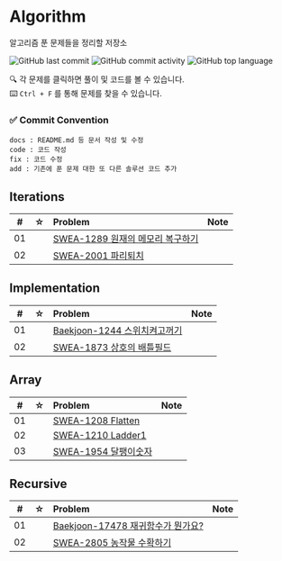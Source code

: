# Algorithm
알고리즘 푼 문제들을 정리할 저장소

![GitHub last commit](https://img.shields.io/github/last-commit/MoonGaNae/Algorithm)
![GitHub commit activity](https://img.shields.io/github/commit-activity/m/MoonGaNae/Algorithm)
![GitHub top language](https://img.shields.io/github/languages/top/MoonGaNae/Algorithm?color=yellow&logo=Java)

🔍 각 문제를 클릭하면 풀이 및 코드를 볼 수 있습니다.  
⌨️ `Ctrl + F` 를 통해 문제를 찾을 수 있습니다.

### ✅ Commit Convention
```
docs : README.md 등 문서 작성 및 수정
code : 코드 작성
fix : 코드 수정
add : 기존에 푼 문제 대한 또 다른 솔루션 코드 추가
```

## Iterations

|  #  |  ☆  | Problem                                                  | Note |
| :-: | :-: | :------------------------------------------------------- | :--- |
| 01  |     | [SWEA-1289 원재의 메모리 복구하기](./src/Iteration/SWEA-1289) |      |
| 02  |     | [SWEA-2001 파리퇴치](./src/Iteration/swea-2001) |      |

## Implementation

|  #  |  ☆  | Problem                                                | Note |
| :-: | :-: | :----------------------------------------------------- | :--- |
| 01  |     | [Baekjoon-1244 스위치켜고꺼기](./src/Implementation/baekjoon-1244)  |      |
| 02  |     | [SWEA-1873 상호의 배틀필드](./src/Implementation/swea_1873)  |      |

## Array
|  #  |  ☆  | Problem                                                | Note |
| :-: | :-: | :----------------------------------------------------- | :--- |
| 01  |     | [SWEA-1208 Flatten](./src/Implementation/swea-1208)  |      |
| 02  |     | [SWEA-1210 Ladder1](./src/Implementation/swea-1210)  |      |
| 03  |     | [SWEA-1954 달팽이숫자](./src/Implementation/swea-1954)  |      |

## Recursive
|  #  |  ☆  | Problem                                                | Note |
| :-: | :-: | :----------------------------------------------------- | :--- |
| 01  |     | [Baekjoon-17478 재귀함수가 뭔가요?](./src/Recursive/boj_17478)  |      |
| 02  |     | [SWEA-2805 농작물 수확하기](./src/Recursive/swea_2805)  |      |
